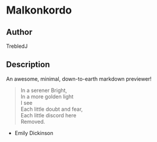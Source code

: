 # Malkonkordo

## Author

TrebledJ

## Description

An awesome, minimal, down-to-earth markdown previewer!

> In a serener Bright,  
> In a more golden light  
> I see  
> Each little doubt and fear,  
> Each little discord here  
> Removed.

- Emily Dickinson
